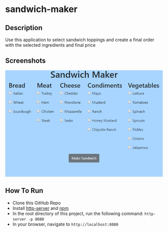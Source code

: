 # sandwich-maker

## Description
 Use this application to select sandwich toppings and create a final order with the selected ingredients and final price

## Screenshots
![sandwich-maker preview](https://raw.githubusercontent.com/ivannio/sandwich-maker/master/screenshots/screenshot.png)

## How To Run
* Clone this GitHub Repo
* Install [http-server](https://www.npmjs.com/package/http-server) and [npm](https://www.npmjs.com)
* In the root directory of this project, run the following command: `http-server -p 8080`
* In your browser, navigate to `http://localhost:8080`